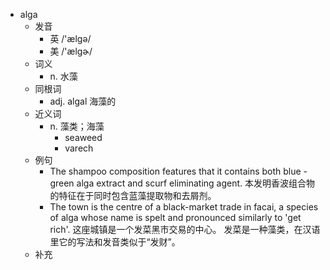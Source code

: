- alga
  - 发音
    - 英 /'ælgə/
    - 美 /'ælgɚ/
  - 词义
    - n. 水藻
  - 同根词
    - adj. algal 海藻的
  - 近义词
    - n. 藻类；海藻
      - seaweed
      - varech
  - 例句
    - The shampoo composition features that it contains both blue - green alga extract and scurf eliminating agent. 本发明香波组合物的特征在于同时包含蓝藻提取物和去屑剂。
    - The town is the centre of a black-market trade in facai, a species of alga whose name is spelt and pronounced similarly to 'get rich'. 这座城镇是一个发菜黑市交易的中心。 发菜是一种藻类，在汉语里它的写法和发音类似于“发财”。
  - 补充